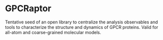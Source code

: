 # GPCRaptor
Tentative seed of an open library to centralize the analysis observables and tools to characterize the structure and dynamics of GPCR proteins. Valid for all-atom and coarse-grained molecular models.
